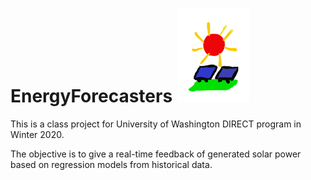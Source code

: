 # EnergyForecasters <img src='logo.png'>


This is a class project for University of Washington DIRECT program in Winter 2020.

The objective is to give a real-time feedback of generated solar power based on regression models from historical data.
